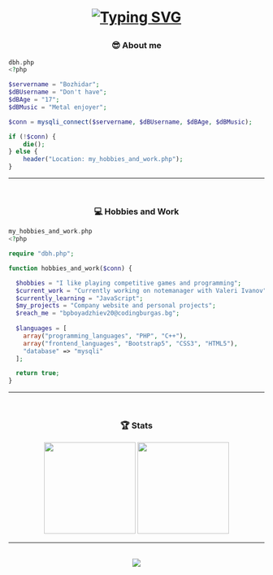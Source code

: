 <h1 align="center">
  
 [![Typing SVG](https://readme-typing-svg.herokuapp.com?color=%2327F797&center=true&vCenter=true&lines=echo+%22Hello+my+name+is+Bozhidar!%22)](https://git.io/typing-svg)
  
</h1>

<h3 align="center">😎 About me</h3>

```php
dbh.php
<?php

$servername = "Bozhidar";
$dBUsername = "Don't have";
$dBAge = "17";
$dBMusic = "Metal enjoyer";

$conn = mysqli_connect($servername, $dBUsername, $dBAge, $dBMusic);

if (!$conn) {
	die();
} else {
	header("Location: my_hobbies_and_work.php");
}
```

<hr>
<br>
<h3 align="center">💻 Hobbies and Work</h3>

```php
my_hobbies_and_work.php
<?php

require "dbh.php";

function hobbies_and_work($conn) {

  $hobbies = "I like playing competitive games and programming";
  $current_work = "Currently working on notemanager with Valeri Ivanov";
  $currently_learning = "JavaScript";
  $my_projects = "Company website and personal projects";
  $reach_me = "bpboyadzhiev20@codingburgas.bg";
  
  $languages = [
    array("programming_languages", "PHP", "C++"),
    array("frontend_languages", "Bootstrap5", "CSS3", "HTML5"),
    "database" => "mysqli"
  ];

  return true;
}
```

<hr>
<br>

<h3 align="center">🏆 Stats</h3>
  <div align="center">
      <img src="https://github-readme-stats.vercel.app/api?username=BozhidarBoyadzhiev&theme=dark&show_icons=true" height="180">
      <img src="https://github-readme-stats.vercel.app/api/top-langs/?username=BozhidarBoyadzhiev&layout=compact&theme=dark"  height="180">
  </div>
  
<hr>
<br>

<div align="center">
  <img src="https://shields-io-visitor-counter.herokuapp.com/badge?page=BozhidarBoyadzhiev.BozhidarBoyadzhiev">
</div>

